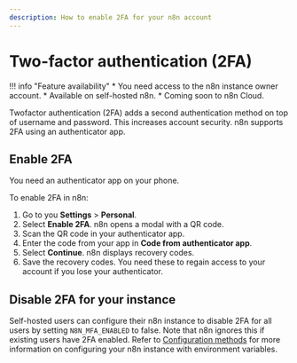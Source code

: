 ```yaml
---
description: How to enable 2FA for your n8n account
---
```


# Two-factor authentication (2FA)

!!! info "Feature availability"	
	* You need access to the n8n instance owner account.
	* Available on self-hosted n8n.
	* Coming soon to n8n Cloud.

Twofactor authentication (2FA) adds a second authentication method on top of username and password. This increases account security. n8n supports 2FA using an authenticator app.

## Enable 2FA

You need an authenticator app on your phone.

To enable 2FA in n8n:

1. Go to you **Settings** > **Personal**.
2. Select **Enable 2FA**. n8n opens a modal with a QR code.
3. Scan the QR code in your authenticator app.
4. Enter the code from your app in **Code from authenticator app**.
5. Select **Continue**. n8n displays recovery codes.
6. Save the recovery codes. You need these to regain access to your account if you lose your authenticator.

## Disable 2FA for your instance

Self-hosted users can configure their n8n instance to disable 2FA for all users by setting `N8N_MFA_ENABLED` to false. Note that n8n ignores this if existing users have 2FA enabled. Refer to [Configuration methods](/hosting/environment-variables/configuration-methods/) for more information on configuring your n8n instance with environment variables.
